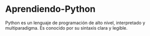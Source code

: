 # Aprendiendo-Python
Python es un lenguaje de programación de alto nivel, interpretado y multiparadigma. Es conocido por su sintaxis clara y legible.
